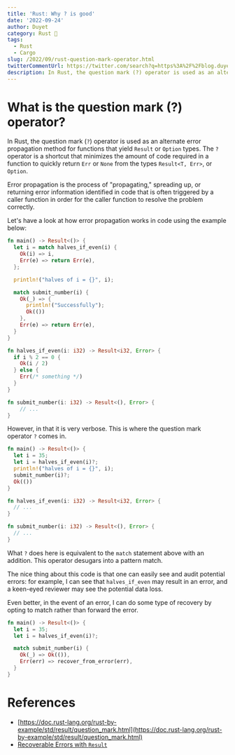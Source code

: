 ```yaml
---
title: 'Rust: Why ? is good'
date: '2022-09-24'
author: Duyet
category: Rust 🦀
tags:
  - Rust
  - Cargo
slug: /2022/09/rust-question-mark-operator.html
twitterCommentUrl: https://twitter.com/search?q=https%3A%2F%2Fblog.duyet.net%2F2022%2F09%2Frust-question-mark-operator.html
description: In Rust, the question mark (?) operator is used as an alternate error propagation method for functions that yield Result or Option types. The ? operator is a shortcut that minimizes the amount of code required in a function to quickly return Err or None from the types Result<T, Err>, or Option.
---
```


# What is the question mark (?) operator?

In Rust, the question mark (`?`) operator is used as an alternate error propagation method for functions that yield `Result` or `Option` types. The `?` operator is a shortcut that minimizes the amount of code required in a function to quickly return `Err` or `None` from the types `Result<T, Err>`, or `Option`.

Error propagation is the process of "propagating," spreading up, or returning error information identified in code that is often triggered by a caller function in order for the caller function to resolve the problem correctly.

Let's have a look at how error propagation works in code using the example below:

```rust
fn main() -> Result<()> {
  let i = match halves_if_even(i) {
    Ok(i) => i,
    Err(e) => return Err(e),
  };

  println!("halves of i = {}", i);

  match submit_number(i) {
    Ok(_) => {
      println!("Successfully");
      Ok(())
    },
    Err(e) => return Err(e),
  }
}

fn halves_if_even(i: i32) -> Result<i32, Error> {
  if i % 2 == 0 {
    Ok(i / 2)
  } else {
    Err(/* something */)
  }
}

fn submit_number(i: i32) -> Result<(), Error> {
	// ...
}
```

However, in that it is very verbose. This is where the question mark operator `?` comes in.

```rust
fn main() -> Result<()> {
  let i = 35;
  let i = halves_if_even(i)?;
  println!("halves of i = {}", i);
  submit_number(i)?;
  Ok(())
}

fn halves_if_even(i: i32) -> Result<i32, Error> {
  // ...
}

fn submit_number(i: i32) -> Result<(), Error> {
  // ...
}
```

What `?` does here is equivalent to the `match` statement above with an addition. This operator desugars into a pattern match.

The nice thing about this code is that one can easily see and audit potential errors: for example, I can see that `halves_if_even` may result in an error, and a keen-eyed reviewer may see the potential data loss.

Even better, in the event of an error, I can do some type of recovery by opting to match rather than forward the error.

```rust
fn main() -> Result<()> {
  let i = 35;
  let i = halves_if_even(i)?;

  match submit_number(i) {
    Ok(_) => Ok(()),
    Err(err) => recover_from_error(err),
  }
}
```

# References

- [https://doc.rust-lang.org/rust-by-example/std/result/question_mark.html](https://doc.rust-lang.org/rust-by-example/std/result/question_mark.html)
- [Recoverable Errors with `Result`](https://doc.rust-lang.org/book/ch09-02-recoverable-errors-with-result.html#recoverable-errors-with-result)

[`Option`]: https://doc.rust-lang.org/std/option/index.html
[`Result`]: https://doc.rust-lang.org/std/result/index.html
[`Err`]: https://doc.rust-lang.org/std/result/enum.Result.html#variant.Err
